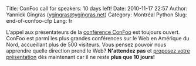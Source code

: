 Title: ConFoo call for speakers: 10 days left!
Date: 2010-11-17 22:57
Author: Yannick Gingras (ygingras@ygingras.net)
Category: Montréal Python
Slug: end-of-confoo-cfp
Lang: fr

L'appel aux présentateurs de la [conférence ConFoo][] est toujours
ouvert. ConFoo est parmi les plus grandes conférences sur le Web en
Amérique du Nord, accueillant plus de 500 visiteurs. Vous pensez pouvoir
nous apprendre quelle direction prend le Web? **N'attendez pas** et
[proposez votre présentation][] dès maintenant car il ne reste **plus
que 10 jours!**

  [conférence ConFoo]: http://confoo.ca
  [proposez votre présentation]: http://confoo.ca/fr/call-for-papers
